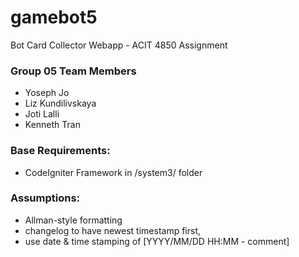 # gamebot5
Bot Card Collector Webapp - ACIT 4850 Assignment

### Group 05 Team Members

* Yoseph    Jo
* Liz       Kundilivskaya
* Joti      Lalli
* Kenneth   Tran

### Base Requirements:
* CodeIgniter Framework in /system3/ folder

### Assumptions:
* Allman-style formatting
* changelog to have newest timestamp first,
* use date & time stamping of [YYYY/MM/DD HH:MM - comment]
